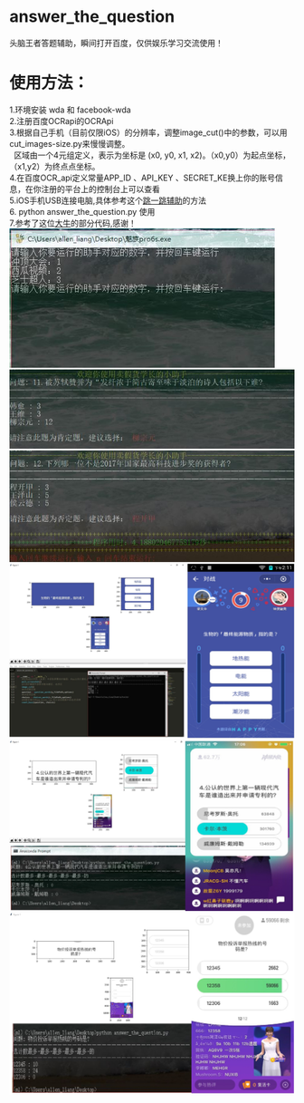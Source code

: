 # answer_the_question
头脑王者答题辅助，瞬间打开百度，仅供娱乐学习交流使用！<br>

# 使用方法：<br>
1.环境安装 wda 和 facebook-wda<br>
2.注册百度OCRapi的OCRApi <br>
3.根据自己手机（目前仅限iOS）的分辨率，调整image_cut()中的参数，可以用cut_images-size.py来慢慢调整。<br>
   区域由一个4元组定义，表示为坐标是 (x0, y0, x1, x2)。（x0,y0）为起点坐标，（x1,y2）为终点点坐标。<br>
4.在百度OCR_api定义常量APP_ID 、API_KEY 、SECRET_KE换上你的账号信息，在你注册的平台上的控制台上可以查看<br>
5.iOS手机USB连接电脑,具体参考这个[跳一跳辅助](https://github.com/wangshub/wechat_jump_game/wiki/Android-%E5%92%8C-iOS-%E6%93%8D%E4%BD%9C%E6%AD%A5%E9%AA%A4#%E4%BA%8Cios-%E6%89%8B%E6%9C%BA%E6%93%8D%E4%BD%9C%E6%AD%A5%E9%AA%A4)的方法<br>
6. python answer_the_question.py 使用<br>
7.参考了这位[大牛](https://github.com/Skyexu/TopSup)的部分代码,感谢！<br>
![](https://github.com/Allen-Liang/answer_the_question/raw/master/example_images/zuixin.JPG)<br>
![](https://github.com/Allen-Liang/answer_the_question/raw/master/example_images/1.jpg)<br>
![](https://github.com/Allen-Liang/answer_the_question/raw/master/example_images/2.jpg)<br>
![](https://github.com/Allen-Liang/answer_the_question/raw/master/example_images/one.jpg)<br>
![](https://github.com/Allen-Liang/answer_the_question/raw/master/example_images/two.jpg)<br>
![](https://github.com/Allen-Liang/answer_the_question/raw/master/example_images/three.JPG)<br>

